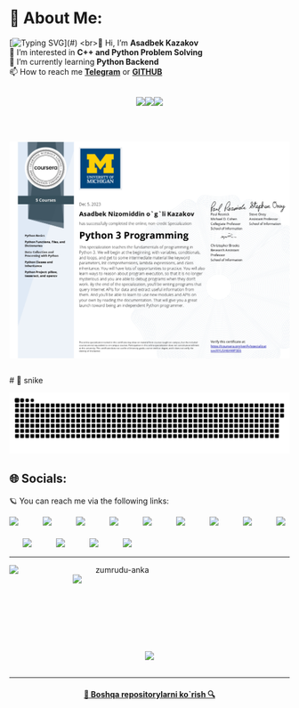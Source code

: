 

<!-- - 👋 Hi, I’m Asadbek Kazakov
- 👀 I’m interested in problem solving
- 🌱 I’m currently learning Python Backend
- 📫 How to reach me https://t.me/A_Kazakov_22 -->
# 💫 About Me:
[![Typing SVG](https://readme-typing-svg.herokuapp.com?size=30&center=true&vCenter=true&width=1200&height=150&lines=I'm+Asadbek+Kazakov👋;I'm+Python+Developer👨‍💻;)](#)
<br>👋 Hi, I’m <b>Asadbek Kazakov</b>
<br>👀 I’m interested in <b>C++ and Python Problem Solving</b>
<br>🌱 I’m currently learning <b>Python Backend</b>
<br>📫 How to reach me <a href="https://t.me/A_Kazakov_22"><b>Telegram</b></a> or <a href="https://github.com/AsadbekKazakovDev"><b>GITHUB</b></a>
<br><br>
<p align="center">
<img src="https://i.giphy.com/media/LMt9638dO8dftAjtco/200.webp" width="100"><img src="https://i.giphy.com/media/KzJkzjggfGN5Py6nkT/200.webp" width="100"><img src="https://i.giphy.com/media/IdyAQJVN2kVPNUrojM/200.webp" width="100">
</p>
<br>
<br>
<p align="center"><img align="center" src="mns.jpg"></p>
<br>
# 🐍 snike 

<a href=#><img src="snike.svg"></a>

## 🌐 Socials:

🪐 You can reach me via the following links:

<div style="display: flex; flex-wrap: wrap; gap: 20px; margin: auto; width: fit-content">
   <a href="https://t.me/A_Kazakov_22">
      <img src="https://upload.wikimedia.org/wikipedia/commons/thumb/8/82/Telegram_logo.svg/640px-Telegram_logo.svg.png" width="30px" />
   </a>
   &nbsp;
   <a href="https://www.instagram.com/asadbek_kazakov_2/">
      <img src="https://www.edigitalagency.com.au/wp-content/uploads/new-Instagram-logo-png-full-colour-glyph.png" width="30px" />
   </a>
   &nbsp;
   <a href="https://www.linkedin.com/in/asadbek-kazakov-a68281213/">
      <img src="https://upload.wikimedia.org/wikipedia/commons/thumb/c/ca/LinkedIn_logo_initials.png/640px-LinkedIn_logo_initials.png" width="30px" />
   </a>
    &nbsp;
   <a href="https://vscode.dev/">
      <img src="https://code.visualstudio.com/assets/images/code-stable.png" width="30px" />
   </a>
   &nbsp;
   <a href="https://www.onlinegdb.com/online_c++_compiler">
      <img src="https://upload.wikimedia.org/wikipedia/commons/thumb/1/18/ISO_C%2B%2B_Logo.svg/180px-ISO_C%2B%2B_Logo.svg.png" width="30px" />
   </a>
   &nbsp;
   <a href="https://github.com/AsadbekKazakovDev">
      <img src="https://camo.githubusercontent.com/ff8c16659c5be9471783b1d093383516e296e18306afdbc0f437bd7eb6ebe762/68747470733a2f2f692e67697068792e636f6d2f6d656469612f4b7a4a6b7a6a676766474e355079366e6b542f3230302e77656270" width="30px" />
   </a>
   &nbsp;
   <a href="mailto:asadbekkazakov88@gmail.com">
      <img src="https://upload.wikimedia.org/wikipedia/commons/thumb/7/7e/Gmail_icon_%282020%29.svg/2560px-Gmail_icon_%282020%29.svg.png" width="30px" />
   </a>
    &nbsp;
   <a href="https://leetcode.com/beginner_22/">
      <img src="https://cdn.iconscout.com/icon/free/png-256/free-leetcode-3628885-3030025.png" width="30px" />
   </a>
   &nbsp;
   <a href="https://www.codewars.com/users/beginner_22/">
   <img src="https://www.codewars.com/packs/assets/logo.f607a0fb.svg" width="30px"></a>
    &nbsp;
   <a href="https://kep.uz/users/user/Kazakovasadbek">
   <img src="https://kep.uz/static/frontend/assets/images/logo/logo.svg" width="30px"></a>
   &nbsp;
   <a href="https://algo.ubtuit.uz/users/BIGINNER/">
   <img src="https://cdn-images-1.medium.com/max/1200/1*KS-a99V8vfVg6bsWOxCh4Q.png" width="30px"></a>
   &nbsp;
   <a href="https://robocontest.uz/profile/asadbek_1/">
   <img src="https://robocontest.uz/assets/img/watermark.jpg" width="170px"></a>
   &nbsp;
   <a href="https://codeforces.com/profile/Asadbek_02/">
   <img src="https://codeforces.org/s/93420/images/codeforces-sponsored-by-ton.png" width="160px"></a>
</div>
<hr>
<p align=center>
  <div align=center>
    <a href="https://github.com/denvercoder1/github-readme-streak-stats" title="Go to Source">
      <img align="left" width=390 src="https://github-readme-streak-stats.herokuapp.com/?user=AsadbekKazakovDev&theme=react&border=61dafb&hide_border=true" alt="zumrudu-anka" />
    </a>
    <a href="https://github.com/anuraghazra/github-readme-stats" title="Go to Source">
      <img align="right" width=390 src="https://github-readme-stats.vercel.app/api?username=AsadbekKazakovDev&show_icons=true&theme=react&border_color=61dafb&hide_border=true" />
    </a>
  </div>
  <br><br><br><br><br><br><br><br><br>
  <div align=center>
    <a href="https://github.com/anuraghazra/github-readme-stats">
      <img width=325 align="center" src="https://github-readme-stats.vercel.app/api/top-langs/?username=AsadbekKazakovDev&hide=c%23,css,html%2b%2b,Cuda&title_color=61dafb&text_color=ffffff&icon_color=61dafb&bg_color=20232a&langs_count=8&layout=compact&border_color=61dafb&hide_border=true" />
    </a>
  </div>
  <br>
  <!-- <img src="https://activity-graph.herokuapp.com/graph?username=AsadbekKazakovDev&theme=react-dark&bg_color=20232a&hide_border=true" width="100%"/>
</p> -->

<hr>
<h4 align="center">
  <a href="https://github.com/AsadbekKazakovDev?tab=repositories" title="Show Repositories">🔎 Boshqa repositorylarni ko`rish 🔍</a>
</h4>
<!---
AsadbekKazakovDev/AsadbekKazakovDev is a ✨ special ✨ repository because its `README.md` (this file) appears on your GitHub profile.
You can click the Preview link to take a look at your changes.
--->
